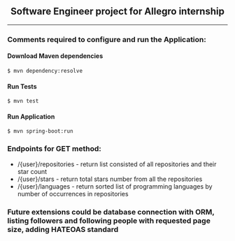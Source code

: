 <h2 align="center">
  Software Engineer project for Allegro internship
</h2>

-----------
### Comments required to configure and run the Application:
#### Download Maven dependencies
    $ mvn dependency:resolve
#### Run Tests
    $ mvn test
#### Run Application
    $ mvn spring-boot:run

### Endpoints for GET method:
- /{user}/repositories - return list consisted of all repositories and their star count
- /{user}/stars - return total stars number from all the repositories
- /{user}/languages - return sorted list of programming languages by number of occurrences in repositories

### Future extensions could be database connection with ORM, listing followers and following people with requested page size, adding HATEOAS standard